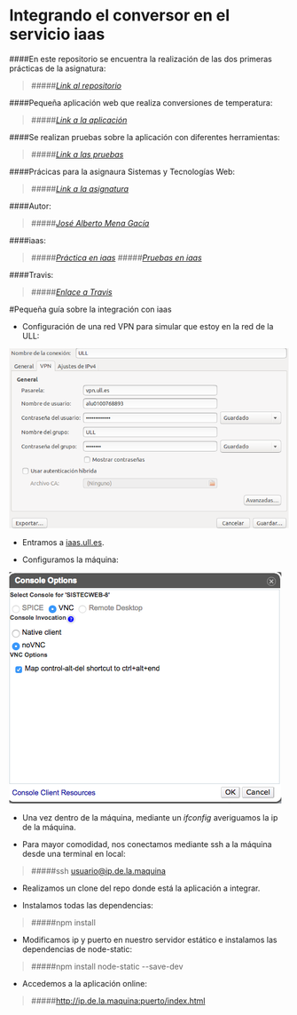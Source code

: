 # Integrando el conversor en el servicio iaas

####En este repositorio se encuentra la realización de las dos primeras prácticas de la asignatura:
>#####[_Link al repositorio_](https://github.com/alu0100768893/ConversorDeTemperatura/tree/iaas)

####Pequeña aplicación web que realiza conversiones de temperatura:
>#####[_Link a la aplicación_](http://alu0100768893.github.io/ConversorDeTemperatura/)

####Se realizan pruebas sobre la aplicación con diferentes herramientas:
>#####[_Link a las pruebas_](http://alu0100768893.github.io/ConversorDeTemperatura/tests/index.html)

####Prácicas para la asignaura Sistemas y Tecnologías Web:
>#####[_Link a la asignatura_](http://eguia.ull.es/etsii/query.php?codigo=139264512)

####Autor:
>#####[_José Alberto Mena Gacía_](http://alu0100768893.github.io)

####iaas:
>#####[_Práctica en iaas_](http://10.6.128.77:8080/index.html)
>#####[_Pruebas en iaas_](http://10.6.128.77:8080/tests/index.html)

####Travis:
>#####[_Enlace a Travis_](https://travis-ci.org/)


#Pequeña guía sobre la integración con iaas

* Configuración de una red VPN para simular que estoy en la red de la ULL:

![Configuración de la VPN](configurarvpn.png)

* Entramos a [iaas.ull.es](iaas.ull.es).

* Configuramos la máquina:

![Opciones de la Consola](novncconsoleoptions.png)

* Una vez dentro de la máquina, mediante un _ifconfig_ averiguamos la ip de la máquina.
 
* Para mayor comodidad, nos conectamos mediante ssh a la máquina desde una terminal en local:
>#####ssh usuario@ip.de.la.maquina

* Realizamos un clone del repo donde está la aplicación a integrar.

* Instalamos todas las dependencias:
>#####npm install

* Modificamos ip y puerto en nuestro servidor estático e instalamos las dependencias de node-static:
>#####npm install node-static --save-dev

* Accedemos a la aplicación online:
>#####http://ip.de.la.maquina:puerto/index.html
